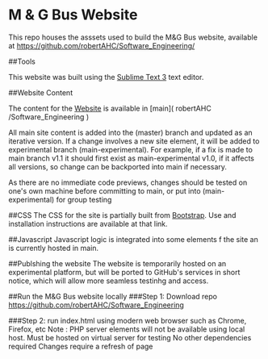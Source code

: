 # M & G Bus Website
This repo houses the asssets used to build the M&G Bus website, available at https://github.com/robertAHC/Software_Engineering/

##Tools

This website was built using the [Sublime Text 3](https://www.sublimetext.com/3) text editor.

##Website Content 

The content for the [Website](https://github.com/robertAHC/Software_Engineering/blob/master/README.md) is available in [main]( robertAHC /Software_Engineering )

All main site content is added into the (master) branch and updated as an iterative version. If a change involves a new site element, it will be added to experimental branch (main-experimental). For example, if a fix is made to main branch v1.1 it should first exist as main-experimental v1.0, if it affects all versions, so change can be backported into main if necessary.

As there are no immediate code previews, changes should be tested on one's own machine before committing to main, or put into (main-experimental) for group testing


##CSS 
The CSS for the site is partially built from [Bootstrap](https://getbootstrap.com/). Use and installation instructions are available at that link.

##Javascript
Javascript logic is integrated into some elements f the site an is currently hosted in main.

##Publshing the website
The website is temporarily hosted on an experimental platform, but will be ported to GitHub's services in short notice, which will allow more seamless testinhg and access.

##Run the M&G Bus website locally
###Step 1: Download repo
https://github.com/robertAHC/Software_Engineering

###Step 2: run index.html using modern web browser such as Chrome, Firefox, etc
Note : PHP server elements will not be available using local host. Must be hosted on virtual server for testing
No other dependencies required
Changes require a refresh of page
